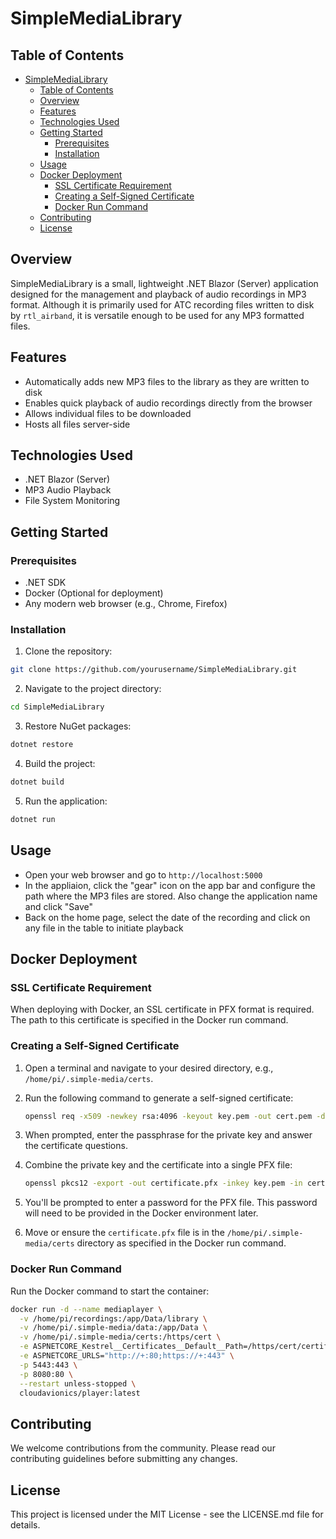 # SimpleMediaLibrary

## Table of Contents

- [SimpleMediaLibrary](#simplemedialibrary)
  - [Table of Contents](#table-of-contents)
  - [Overview](#overview)
  - [Features](#features)
  - [Technologies Used](#technologies-used)
  - [Getting Started](#getting-started)
    - [Prerequisites](#prerequisites)
    - [Installation](#installation)
  - [Usage](#usage)
  - [Docker Deployment](#docker-deployment)
    - [SSL Certificate Requirement](#ssl-certificate-requirement)
    - [Creating a Self-Signed Certificate](#creating-a-self-signed-certificate)
    - [Docker Run Command](#docker-run-command)
  - [Contributing](#contributing)
  - [License](#license)

## Overview

SimpleMediaLibrary is a small, lightweight .NET Blazor (Server) application designed for the management and playback of audio recordings in MP3 format. Although it is primarily used for ATC recording files written to disk by `rtl_airband`, it is versatile enough to be used for any MP3 formatted files.

## Features

- Automatically adds new MP3 files to the library as they are written to disk
- Enables quick playback of audio recordings directly from the browser
- Allows individual files to be downloaded
- Hosts all files server-side

## Technologies Used

- .NET Blazor (Server)
- MP3 Audio Playback
- File System Monitoring

## Getting Started

### Prerequisites

- .NET SDK
- Docker (Optional for deployment)
- Any modern web browser (e.g., Chrome, Firefox)

### Installation

1. Clone the repository:

```bash
git clone https://github.com/yourusername/SimpleMediaLibrary.git
```

2. Navigate to the project directory:

```bash
cd SimpleMediaLibrary
```

3. Restore NuGet packages:

```bash
dotnet restore
```

4. Build the project:

```bash
dotnet build
```

5. Run the application:

```bash
dotnet run
```

## Usage

- Open your web browser and go to `http://localhost:5000`
- In the appliaion, click the "gear" icon on the app bar and configure the path where the MP3 files are stored. Also change the application name and click "Save"
- Back on the home page, select the date of the recording and click on any file in the table to initiate playback


## Docker Deployment

### SSL Certificate Requirement

When deploying with Docker, an SSL certificate in PFX format is required. The path to this certificate is specified in the Docker run command.

### Creating a Self-Signed Certificate

1. Open a terminal and navigate to your desired directory, e.g., `/home/pi/.simple-media/certs`.

2. Run the following command to generate a self-signed certificate:

    ```bash
    openssl req -x509 -newkey rsa:4096 -keyout key.pem -out cert.pem -days 365
    ```

3. When prompted, enter the passphrase for the private key and answer the certificate questions.

4. Combine the private key and the certificate into a single PFX file:

    ```bash
    openssl pkcs12 -export -out certificate.pfx -inkey key.pem -in cert.pem
    ```

5. You'll be prompted to enter a password for the PFX file. This password will need to be provided in the Docker environment later.

6. Move or ensure the `certificate.pfx` file is in the `/home/pi/.simple-media/certs` directory as specified in the Docker run command.

### Docker Run Command

Run the Docker command to start the container:

```bash
docker run -d --name mediaplayer \
  -v /home/pi/recordings:/app/Data/library \
  -v /home/pi/.simple-media/data:/app/Data \
  -v /home/pi/.simple-media/certs:/https/cert \
  -e ASPNETCORE_Kestrel__Certificates__Default__Path=/https/cert/certificate.pfx \
  -e ASPNETCORE_URLS="http://+:80;https://+:443" \
  -p 5443:443 \
  -p 8080:80 \
  --restart unless-stopped \
  cloudavionics/player:latest
  ```

## Contributing

We welcome contributions from the community. Please read our contributing guidelines before submitting any changes.

## License

This project is licensed under the MIT License - see the LICENSE.md file for details.
